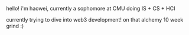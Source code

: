 hello! i'm haowei, currently a sophomore at CMU doing IS + CS + HCI

currently trying to dive into web3 development! on that alchemy 10 week grind :) 
